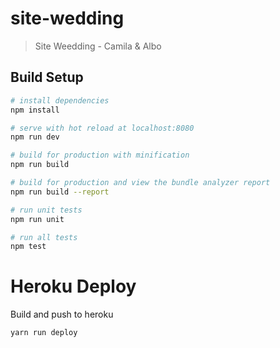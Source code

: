 # site-wedding

> Site Weedding - Camila & Albo

## Build Setup

```bash
# install dependencies
npm install

# serve with hot reload at localhost:8080
npm run dev

# build for production with minification
npm run build

# build for production and view the bundle analyzer report
npm run build --report

# run unit tests
npm run unit

# run all tests
npm test
```

# Heroku Deploy

Build and push to heroku

```bash
yarn run deploy
```
